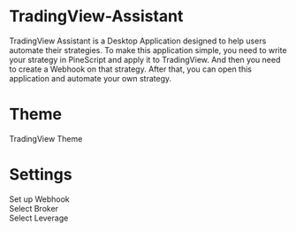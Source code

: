 # TradingView-Assistant
TradingView Assistant is a Desktop Application designed to help users automate their strategies. To make this application simple, you need to write your strategy in PineScript and apply it to TradingView. And then you need to create a Webhook on that strategy. After that, you can open this application and automate your own strategy.

# Theme
TradingView Theme  

# Settings
Set up Webhook  
Select Broker  
Select Leverage  
